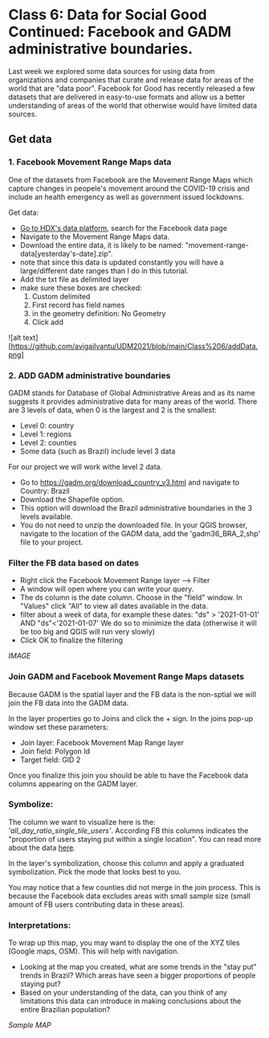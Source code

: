 # Class 6: Data for Social Good Continued: Facebook and GADM administrative boundaries.

Last week we explored some data sources for using data from organizations and companies that curate and release data for areas of the world that are "data poor". Facebook for Good has recently released a few datasets that are delivered in easy-to-use formats and allow us a better understanding of areas of the world that otherwise would have limited data sources. 

## Get data

### 1. Facebook Movement Range Maps data
One of the datasets from Facebook are the Movement Range Maps which capture changes in peopele's movement around the COVID-19 crisis and include an health emergency as well as government issued lockdowns.

Get data: 
* [Go to HDX's data platform](https://data.humdata.org/), search for the Facebook data page
* Navigate to the Movement Range Maps data.
* Download the entire data, it is likely to be named: "movement-range-data[yesterday's-date].zip".
* note that since this data is updated constantly you will have a large/different date ranges than I do in this tutorial.
* Add the txt file as delimited layer
* make sure these boxes are checked:
    1. Custom delimited
    2. First record has field names
    3. in the geometry definition: No Geometry  
    4. Click add


![alt text][https://github.com/avigailvantu/UDM2021/blob/main/Class%206/addData.png]

### 2. ADD GADM administrative boundaries
GADM stands for Database of Global Administrative Areas and as its name suggests it provides administrative data for many areas of the world. There are 3 levels of data, when 0 is the largest and 2 is the smallest:
* Level 0: country
* Level 1: regions
* Level 2: counties
* Some data (such as Brazil) include level 3 data

For our project we will work withe level 2 data.

* Go to https://gadm.org/download_country_v3.html and navigate to Country: Brazil
* Download the Shapefile option.
* This option will download the Brazil administrative boundaries in the 3 levels available.
* You do not need to unzip the downloaded file. In your QGIS browser, navigate to the location of the GADM data, add the 'gadm36_BRA_2,shp' file to your project.

### Filter the FB data based on dates

* Right click the Facebook Movement Range layer  --> Filter
* A window will open where you can write your query.
* The ds column is the date column. Choose in the "field" window. In "Values" click "All" to view all dates available in the data.
* filter about a week of data, for example these dates:
"ds" > '2021-01-01'  AND "ds"<'2021-01-07'
We do so to minimize the data (otherwise it will be too big and QGIS will run very slowly)
* Click OK to finalize the filtering

*IMAGE*

### Join GADM and Facebook Movement Range Maps datasets

Because GADM is the spatial layer and the FB data is the non-sptial we will join the FB data into the GADM data.

In the layer properties go to Joins and click the + sign. In the joins pop-up window set these parameters:
* Join layer: Facebook Movement Map Range layer
* Join field: Polygon Id
* Target field: GID 2

Once you finalize this join you should be able to have the Facebook data columns appearing on the GADM layer.

### Symbolize:

The column we want to visualize here is the: *'all_day_ratio_single_tile_users'*. According FB this columns indicates the "proportion of users staying put within a single location". You can read more about the data [here](https://s3.us-east-1.amazonaws.com/hdx-production-filestore/resources/435ed157-6f7a-4e8f-a63a-2aa177b9bd05/readme.txt?AWSAccessKeyId=AKIAXYC32WNARK756OUG&Expires=1632071771&Signature=cDM3x5Nk483V8pRox0j0F8k%2BriQ%3D).

In the layer's symbolization, choose this column and apply a graduated symbolization. Pick the mode that looks best to you.

You may notice that a few counties did not merge in the join process. This is because the Facebook data excludes areas with small sample size (small amount of  FB users contributing data in these areas).

### Interpretations:
To wrap up this map, you may want to display the one of the XYZ tiles (Google maps, OSM). This will help with navigation.

* Looking at the map you created, what are some trends in the "stay put" trends in Brazil? Which areas have seen a bigger proportions of people staying put?
* Based on your understanding of the data, can you think of any limitations this data can introduce in making conclusions about the entire Brazilian population?

*Sample MAP*
